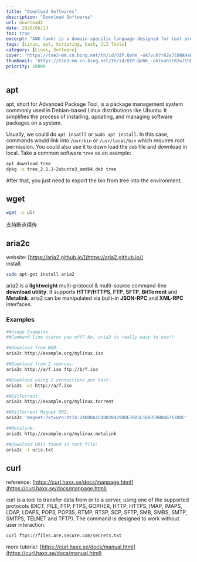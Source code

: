 ```yaml
---
title: "Download Softwares"
description: "Download Softwares"
url: download2
date: 2020/06/23
toc: true
excerpt: "AWK (awk) is a domain-specific language designed for text processing and typically used as a data extraction and reporting tool. Like sed and grep, it is a filter, and is a standard feature of most Unix-like operating systems."
tags: [Linux, apt, Scripting, bash, CLI Tools]
category: [Linux, Software]
cover: 'https://tse3-mm.cn.bing.net/th/id/OIP.QohK_-okTvuh7r82wJlhNAHaE9?w=465&h=180'
thumbnail: 'https://tse3-mm.cn.bing.net/th/id/OIP.QohK_-okTvuh7r82wJlhNAHaE9?w=180&h=180'
priority: 10000
---
```


## apt

apt, short for Advanced Package Tool, is a package management system commonly used in Debian-based Linux distributions like Ubuntu. It simplifies the process of installing, updating, and managing software packages on a system.

Usually, we could do `apt insatll` or `sudo apt install`. In this case, commands would link into `/usr/bin` or `/usr/local/bin` which requires root permission. You could also use it to down load the `deb` file and download in local. Take a common software `tree` as an example:
```bash
apt download tree
dpkg -x tree_2.1.1-2ubuntu3_amd64.deb tree
```

After that, you just need to export the bin from tree into the environment. 


## wget

```bash
wget -c ulr
```

支持断点续传

<a name="DowT6"></a>
## aria2c
website: [https://aria2.github.io/](https://aria2.github.io/)<br />install:
```bash
sudo apt-get install aria2
```
aria2 is a **lightweight** multi-protocol & multi-source command-line **download utility**. It supports **HTTP/HTTPS**, **FTP**, **SFTP**, **BitTorrent** and **Metalink**. aria2 can be manipulated via built-in **JSON-RPC** and **XML-RPC** interfaces.

<a name="JJbwG"></a>
### Examples

```bash
##Usage Examples
##Command-line scares you off? No, aria2 is really easy to use!!

##Download from WEB:
aria2c http://example.org/mylinux.iso

##Download from 2 sources:
aria2c http://a/f.iso ftp://b/f.iso

##Download using 2 connections per host:
aria2c -x2 http://a/f.iso

##BitTorrent:
aria2c http://example.org/mylinux.torrent

##BitTorrent Magnet URI:
aria2c 'magnet:?xt=urn:btih:248D0A1CD08284299DE78D5C1ED359BB46717D8C'

##Metalink:
aria2c http://example.org/mylinux.metalink

##Download URIs found in text file:
aria2c -i uris.txt
```

<a name="48Jvx"></a>
## curl
reference: [https://curl.haxx.se/docs/manpage.html](https://curl.haxx.se/docs/manpage.html)

curl is a tool to transfer data from or to a server, using one of the supported protocols (DICT, FILE, FTP, FTPS, GOPHER, HTTP, HTTPS, IMAP, IMAPS, LDAP, LDAPS, POP3, POP3S, RTMP, RTSP, SCP, SFTP, SMB, SMBS, SMTP, SMTPS, TELNET and TFTP). The command is designed to work without user interaction.

```bash
curl ftps://files.are.secure.com/secrets.txt
```

more tutorial: [https://curl.haxx.se/docs/manual.html](https://curl.haxx.se/docs/manual.html)
